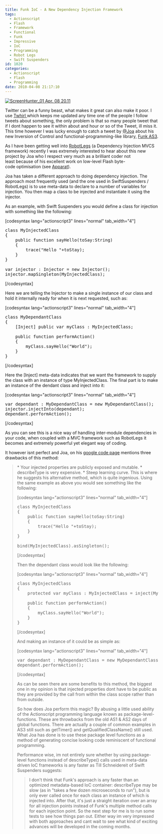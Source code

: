 ```yaml
---
title: Funk IoC - A New Dependency Injection Framework
tags:
  - Actionscript
  - Flash
  - Framework
  - Functional
  - Funk
  - Impressive
  - IoC
  - Programming
  - Robot Legs
  - Swift Suspenders
id: 1020
categories:
  - Actionscript
  - Flash
  - Programming
date: 2010-04-08 21:17:10
---
```


[![](https://mikecann.co.uk/wp-content/uploads/2010/04/ScreenHunter_01-Apr.-08-20.11.gif "ScreenHunter_01 Apr. 08 20.11")](https://mikecann.co.uk/wp-content/uploads/2010/04/ScreenHunter_01-Apr.-08-20.11.gif)

Twitter can be a funny beast, what makes it great can also make it poor. I use [Twhirl ](https://www.twhirl.org/)which keeps me updated any time one of the people I follow tweets about something, the only problem is that so many people tweet that if I dont happen to see it within about and hour or so of the Tweet, ill miss it. This time however I was lucky enough to catch a tweet by [@Joa](https://twitter.com/joa) about his new Inversion of Control and functional-programming-like library, [Funk AS3](https://code.google.com/p/funk-as3/).

As I have been getting well into [RobotLegs](https://www.robotlegs.org/) (a Dependency Injection MVCS framework) recently I was extremely interested to hear about this new project by Joa who I respect very much as a brilliant coder not least because of his excellent work on low-level Flash byte-code optimisation (see [Apparat](https://code.google.com/p/apparat/)).

Joa has taken a different approach to doing dependency injection. The approach most frequently used (and the one used in SwiftSuspenders / RobotLegs) is to use meta-data to declare to a number of variables for injection. You then map a class to be injected and instantiate it using the injector.

As an example, with Swift Suspenders you would define a class for injection with something like the following:

[codesyntax lang="actionscript3" lines="normal" tab_width="4"]
<pre>class MyInjectedClass
{
	public function sayHello(toSay:String)
	{
		trace("Hello "+toStay);
	}
}

var injector : Injector = new Injector();
injector.mapSingleton(MyInjectedClass);</pre>
[/codesyntax]

Here we are telling the Injector to make a single instance of our class and hold it internally ready for when it is next requested, such as:

[codesyntax lang="actionscript3" lines="normal" tab_width="4"]
<pre>class MyDependantClass
{
	[Inject] public var myClass : MyInjectedClass;

	public function performAction()
	{
		myClass.sayHello("World");
	}
}</pre>
[/codesyntax]

Here the [Inject] meta-data indicates that we want the framework to supply the class with an instance of type MyInjectedClass. The final part is to make an instance of the dendant class and inject into it:

[codesyntax lang="actionscript3" lines="normal" tab_width="4"]
<pre>var dependant : MyDependantClass = new MyDependantClass();
injector.injectInto(dependant);
dependant.performAction();</pre>
[/codesyntax]

As you can see this is a nice way of handling inter-module dependencies in your code, when coupled with a MVC framework such as RobotLegs it becomes and extremely powerful yet elegant way of coding.

It however isnt perfect and Joa, on his [google code page](https://code.google.com/p/funk-as3/wiki/IoC) mentions three drawbacks of this method:

<blockquote>*   Your injected properties are publicly exposed and mutable.
*   describeType is very expensive.
*   Steep learning curve.
This is where he suggests his alternative method, which is quite ingenious. Using the same example as above you would see something like the following:

[codesyntax lang="actionscript3" lines="normal" tab_width="4"]
<pre>class MyInjectedClass
{
	public function sayHello(toSay:String)
	{
		trace("Hello "+toStay);
	}
}

bind(MyInjectedClass).asSingleton();</pre>
[/codesyntax]

Then the dependant class would look like the following:

[codesyntax lang="actionscript3" lines="normal" tab_width="4"]
<pre>class MyInjectedClass
{
	protected var myClass : MyInjectedClass = inject(MyInjectedClass);

	public function performAction()
	{
		myClass.sayHello("World");
	}
}</pre>
[/codesyntax]

And making an instance of it could be as simple as:

[codesyntax lang="actionscript3" lines="normal" tab_width="4"]
<pre>var dependant : MyDependantClass = new MyDependantClass();
dependant.performAction();</pre>
[/codesyntax]

As can be seen there are some benefits to this method, the biggest one in my opinion is that injected properties dont have to be public as they are provided by the call from within the class scope rather than from outside.

So how does Joa perform this magic? By abusing a little used ability of the Actionscript programming language known as package-level-functions. These are throwbacks from the old AS1 &amp; AS2 days of global functions. There are actually a couple of common examples in AS3 still such as getTimer() and getQualifiedClassName() still used. What Joa has done is to use these package level functions as a method of generating concise looking code reminiscent of functional programming.

Performance wise, im not entirely sure whether by using package-level functions instead of describeType() calls used in meta-data driven IoC frameworks is any faster as Till Schneidereit of Swift Suspenders suggests:
> I don't think that Funk's approach is any faster than an optimized
> metadata-based IoC container: describeType may be slow (as in "takes a
> few dozen microseconds to run"), but is only ever called once for each
> class an instance of which is injected into. After that, it's just a
> straight iteration over an array for all injection points instead of
> Funk's multiple method calls for each injection point.
So the next step for me is to run some tests to see how things pan out. Either way im very impressed with both approaches and cant wait to see what kind of exciting advances will be developed in the coming months.